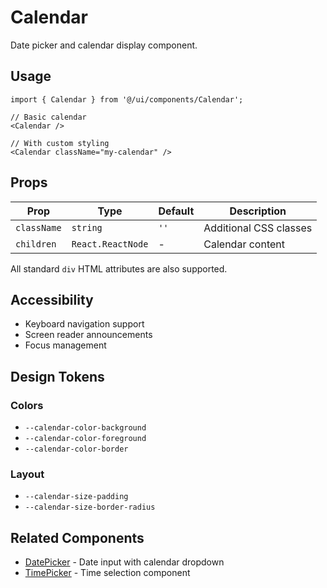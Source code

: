 # Calendar

Date picker and calendar display component.

## Usage

```tsx
import { Calendar } from '@/ui/components/Calendar';

// Basic calendar
<Calendar />

// With custom styling
<Calendar className="my-calendar" />
```

## Props

| Prop        | Type              | Default | Description            |
| ----------- | ----------------- | ------- | ---------------------- |
| `className` | `string`          | `''`    | Additional CSS classes |
| `children`  | `React.ReactNode` | -       | Calendar content       |

All standard `div` HTML attributes are also supported.

## Accessibility

- Keyboard navigation support
- Screen reader announcements
- Focus management

## Design Tokens

### Colors

- `--calendar-color-background`
- `--calendar-color-foreground`
- `--calendar-color-border`

### Layout

- `--calendar-size-padding`
- `--calendar-size-border-radius`

## Related Components

- [DatePicker](../DatePicker/) - Date input with calendar dropdown
- [TimePicker](../TimePicker/) - Time selection component

